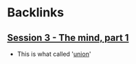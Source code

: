 
# Backlinks
## [Session 3 - The mind, part 1](<Session 3 - The mind, part 1.md>)
- This is what called '[union](<union.md>)'

